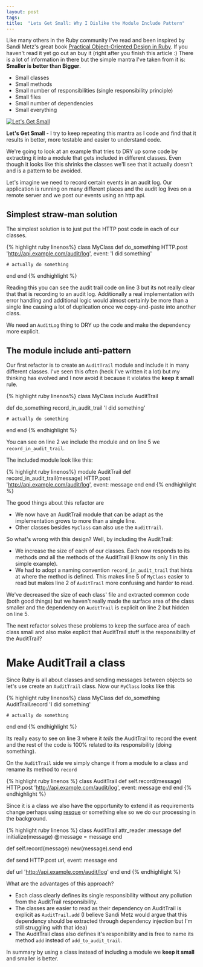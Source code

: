 ```yaml
---
layout: post
tags:
title:  "Lets Get Small: Why I Dislike the Module Include Pattern"
---
```


Like many others in the Ruby community I've read and been inspired by Sandi Metz's great book [Practical Object-Oriented Design in Ruby](http://www.poodr.com/).
If you haven't read it yet go out an buy it (right after you finish this article :)
There is a lot of information in there but the simple mantra I've taken from it is: **Smaller is better than Bigger**.

* Small classes
* Small methods
* Small number of responsibilities (single responsibility principle)
* Small files
* Small number of dependencies
* Small everything

[![Let's Get Small](http://upload.wikimedia.org/wikipedia/en/b/b7/Letsgetsmall.jpg)](http://en.wikipedia.org/wiki/Let's_Get_Small)

**Let's Get Small** - I try to keep repeating this mantra as I code and find that it results in better, more testable and easier to understand code.

We're going to look at an example that tries to DRY up some code by extracting it into a module that gets included in different classes. Even though it looks like this shrinks the classes we'll see that it actually doesn't and is a pattern to be avoided.

Let's imagine we need to record certain events in an audit log. Our application is running on many different places and the audit log lives on a remote server and we post our events using an http api.

## Simplest straw-man solution

The simplest solution is to just put the HTTP post code in each of our classes.

{% highlight ruby linenos%}
class MyClass
  def do_something
    HTTP.post 'http://api.example.com/audit/log', event: 'I did something'

    # actually do something
  end
end
{% endhighlight %}

Reading this you can see the audit trail code on line 3 but its not really clear that that is recording to an audit log.  Additionally a real implementation with error handling and additional logic would almost certainly be more than a single line causing a lot of duplication once we copy-and-paste into another class.

We need an `AuditLog` thing to DRY up the code and make the dependency more explicit.

## The module include anti-pattern

Our first refactor is to create an `AuditTrail` module and include it in many different classes.
I've seen this often (heck I've written it a lot) but my thinking has evolved and I now avoid it because it violates the **keep it small** rule.

{% highlight ruby linenos%}
class MyClass
  include AuditTrail

  def do_something
    record_in_audit_trail 'I did something'

    # actually do something
  end
end
{% endhighlight %}

You can see on line 2 we include the module and on line 5 we `record_in_audit_trail`.

The included module look like this:

{% highlight ruby linenos%}
module AuditTrail
  def record_in_audit_trail(message)
    HTTP.post 'http://api.example.com/audit/log', event: message
  end
end
{% endhighlight %}

The good things about this refactor are

* We now have an AuditTrail module that can be adapt as the implementation grows to more than a single line.
* Other classes besides `MyClass` can also use the `AuditTrail`.

So what's wrong with this design? Well, by including the AuditTrail:

* We increase the size of each of our classes. Each now responds to its methods *and* all the methods of the AuditTrail (I know its only 1 in this simple example).
* We had to adopt a naming convention `record_in_audit_trail` that hints at where the method is defined. This makes line 5 of `MyClass` easier to read but makes line 2 of `AuditTrail` more confusing and harder to read.

We've decreased the size of each class' file and extracted common code (both good things) but we haven't really made the surface area of the class smaller and the dependency on `AuditTrail` is explicit on line 2 but hidden on line 5.

The next refactor solves these problems to keep the surface area of each class small and also make explicit that AuditTrail stuff is the responsibility of the AuditTrail?

# Make AuditTrail a class

Since Ruby is all about classes and sending messages between objects so let's use create an `AuditTrail` class. Now our `MyClass` looks like this

{% highlight ruby linenos%}
class MyClass
  def do_something
    AuditTrail.record 'I did something'

    # actually do something
  end
end
{% endhighlight %}

Its really easy to see on line 3 where it _tells_ the AuditTrail to record the event and the rest of the code is 100% related to its responsibility (doing something).

On the `AuditTrail` side we simply change it from a module to a class and rename its method to `record`

{% highlight ruby linenos %}
class AuditTrail
  def self.record(message)
    HTTP.post 'http://api.example.com/audit/log', event: message
  end
end
{% endhighlight %}

Since it is a class we also have the opportunity to extend it as requirements change perhaps using [resque](https://github.com/resque/resque) or something else so we do our processing in the background.

{% highlight ruby linenos %}
class AuditTrail
  attr_reader :message
  def initialize(message)
    @message = message
  end

  def self.record(message)
    new(message).send
  end

  def send
    HTTP.post url, event: message
  end

  def url
    'http://api.example.com/audit/log'
  end
end
{% endhighlight %}

What are the advantages of this approach?

* Each class clearly defines its single responsibility without any pollution from the AuditTrail responsibility.
* The classes are easier to read as their dependency on AuditTrail is explicit as `AuditTrail.add` (I believe Sandi Metz would argue that this dependency should be extracted through dependency injection but I'm still struggling with that idea)
* The AuditTrail class also defines it's responibility and is free to name its method `add` instead of `add_to_audit_trail`.

In summary by using a class instead of including a module we **keep it small** and smaller is better.
